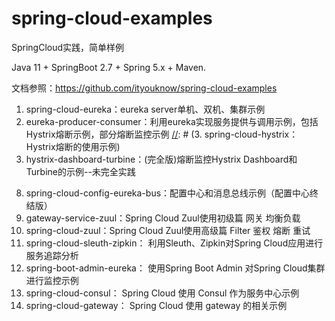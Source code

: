 # spring-cloud-examples

SpringCloud实践，简单样例

Java 11 + SpringBoot 2.7 + Spring 5.x + Maven.

文档参照：https://github.com/ityouknow/spring-cloud-examples

1. spring-cloud-eureka：eureka server单机、双机、集群示例
2. eureka-producer-consumer：利用eureka实现服务提供与调用示例，包括Hystrix熔断示例，部分熔断监控示例
   [//]: # (3. spring-cloud-hystrix：Hystrix熔断的使用示例)
4. hystrix-dashboard-turbine：(完全版)熔断监控Hystrix Dashboard和Turbine的示例--未完全实践

[//]: # (5. spring-cloud-config-git：配置中心git版本示例)

[//]: # (6. spring-cloud-config-svn-refresh：配置中心svn版本示例，客户端refresh版本示例)

[//]: # (7. spring-cloud-config-eureka：配置中心服务化和高可用代码示例)

8. spring-cloud-config-eureka-bus：配置中心和消息总线示例（配置中心终结版）
9. gateway-service-zuul：Spring Cloud Zuul使用初级篇 网关 均衡负载
10. spring-cloud-zuul：Spring Cloud Zuul使用高级篇 Filter 鉴权 熔断 重试
11. spring-cloud-sleuth-zipkin： 利用Sleuth、Zipkin对Spring Cloud应用进行服务追踪分析
12. spring-boot-admin-eureka： 使用Spring Boot Admin 对Spring Cloud集群进行监控示例
13. spring-cloud-consul： Spring Cloud 使用 Consul 作为服务中心示例
14. spring-cloud-gateway： Spring Cloud 使用 gateway 的相关示例
